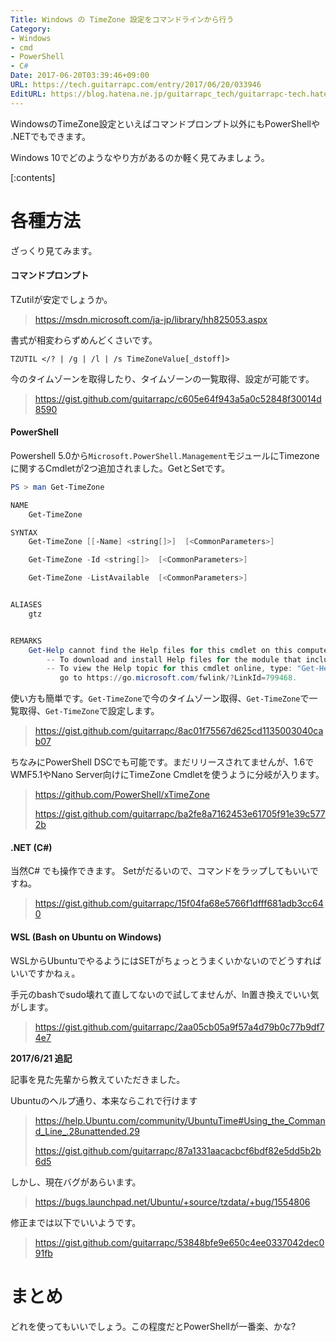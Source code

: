 ```yaml
---
Title: Windows の TimeZone 設定をコマンドラインから行う
Category:
- Windows
- cmd
- PowerShell
- C#
Date: 2017-06-20T03:39:46+09:00
URL: https://tech.guitarrapc.com/entry/2017/06/20/033946
EditURL: https://blog.hatena.ne.jp/guitarrapc_tech/guitarrapc-tech.hatenablog.com/atom/entry/8599973812271970947
---
```


WindowsのTimeZone設定といえばコマンドプロンプト以外にもPowerShellや .NETでもできます。

Windows 10でどのようなやり方があるのか軽く見てみましょう。

[:contents]

# 各種方法

ざっくり見てみます。

#### コマンドプロンプト

TZutilが安定でしょうか。

> https://msdn.microsoft.com/ja-jp/library/hh825053.aspx

書式が相変わらずめんどくさいです。

```shell
TZUTIL </? | /g | /l | /s TimeZoneValue[_dstoff]>
```

今のタイムゾーンを取得したり、タイムゾーンの一覧取得、設定が可能です。


> https://gist.github.com/guitarrapc/c605e64f943a5a0c52848f30014d8590


#### PowerShell

Powershell 5.0から`Microsoft.PowerShell.Management`モジュールにTimezoneに関するCmdletが2つ追加されました。GetとSetです。

```ps1
PS > man Get-TimeZone

NAME
    Get-TimeZone

SYNTAX
    Get-TimeZone [[-Name] <string[]>]  [<CommonParameters>]

    Get-TimeZone -Id <string[]>  [<CommonParameters>]

    Get-TimeZone -ListAvailable  [<CommonParameters>]


ALIASES
    gtz


REMARKS
    Get-Help cannot find the Help files for this cmdlet on this computer. It is displaying only partial help.
        -- To download and install Help files for the module that includes this cmdlet, use Update-Help.
        -- To view the Help topic for this cmdlet online, type: "Get-Help Get-TimeZone -Online" or
           go to https://go.microsoft.com/fwlink/?LinkId=799468.
```

使い方も簡単です。`Get-TimeZone`で今のタイムゾーン取得、`Get-TimeZone`で一覧取得、`Get-TimeZone`で設定します。

> https://gist.github.com/guitarrapc/8ac01f75567d625cd1135003040cab07

ちなみにPowerShell DSCでも可能です。まだリリースされてませんが、1.6でWMF5.1やNano Server向けにTimeZone Cmdletを使うように分岐が入ります。

> https://github.com/PowerShell/xTimeZone
>
> https://gist.github.com/guitarrapc/ba2fe8a7162453e61705f91e39c5772b

#### .NET (C#)

当然C# でも操作できます。 Setがだるいので、コマンドをラップしてもいいですね。

> https://gist.github.com/guitarrapc/15f04fa68e5766f1dfff681adb3cc640

#### WSL (Bash on Ubuntu on Windows)

WSLからUbuntuでやるようにはSETがちょっとうまくいかないのでどうすればいいですかねぇ。

手元のbashでsudo壊れて直してないので試してませんが、ln置き換えでいい気がします。

> https://gist.github.com/guitarrapc/2aa05cb05a9f57a4d79b0c77b9df74e7

**2017/6/21 追記**

記事を見た先輩から教えていただきました。

Ubuntuのヘルプ通り、本来ならこれで行けます

> https://help.Ubuntu.com/community/UbuntuTime#Using_the_Command_Line_.28unattended.29
>
> https://gist.github.com/guitarrapc/87a1331aacacbcf6bdf82e5dd5b2b6d5

しかし、現在バグがあらいます。

> https://bugs.launchpad.net/Ubuntu/+source/tzdata/+bug/1554806

修正までは以下でいいようです。

> https://gist.github.com/guitarrapc/53848bfe9e650c4ee0337042dec091fb

# まとめ

どれを使ってもいいでしょう。この程度だとPowerShellが一番楽、かな?
